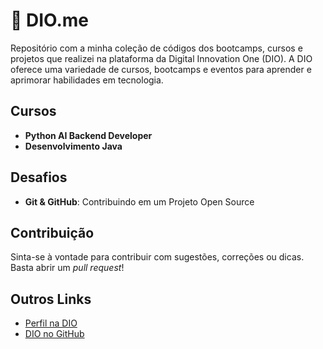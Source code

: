 # 🔮 DIO.me

Repositório com a minha coleção de códigos dos bootcamps, cursos e projetos que realizei na plataforma da Digital Innovation One (DIO). A DIO oferece uma variedade de cursos, bootcamps e eventos para aprender e aprimorar habilidades em tecnologia.


## Cursos

- **Python AI Backend Developer**
- **Desenvolvimento Java**


## Desafios

- **Git & GitHub**: Contribuindo em um Projeto Open Source


## Contribuição

Sinta-se à vontade para contribuir com sugestões, correções ou dicas. Basta abrir um *pull request*!


## Outros Links

- [Perfil na DIO](https://www.dio.me/users/fabriciosantosmoreira)
- [DIO no GitHub](https://github.com/digitalinnovationone)
